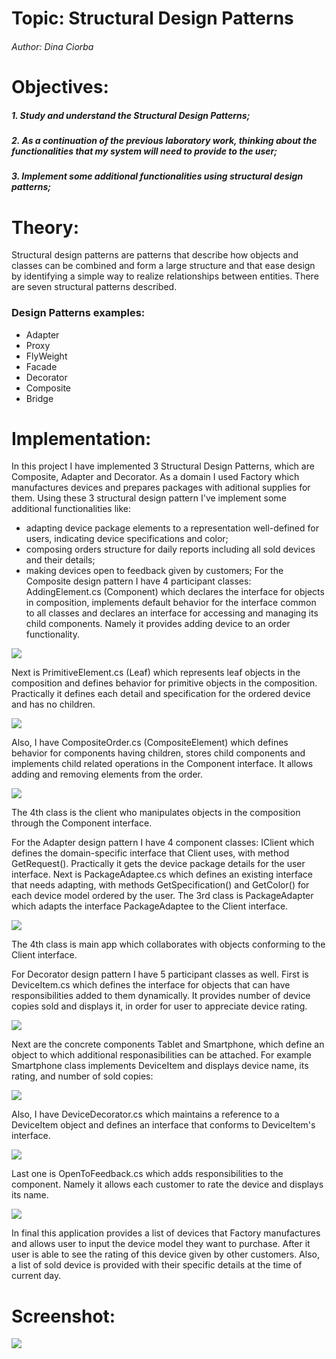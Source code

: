 # Topic: Structural Design Patterns
###### Author: Dina Ciorba
# Objectives:
##### 1. Study and understand the Structural Design Patterns;
##### 2. As a continuation of the previous laboratory work, thinking about the functionalities that my system will need to provide to the user;
##### 3. Implement some additional functionalities using structural design patterns;
# Theory:
Structural design patterns are patterns that describe how objects and classes can be combined and form a large structure and that ease design by identifying a simple way to realize relationships between entities. There are seven structural patterns described.
### Design Patterns examples:
- Adapter
- Proxy
- FlyWeight
- Facade
- Decorator
- Composite
- Bridge
# Implementation:

In this project I have implemented 3 Structural Design Patterns, which are Composite, Adapter and Decorator. As a domain I used Factory which manufactures devices 
and prepares packages with aditional supplies for them. Using these 3 structural design pattern I've implement some additional functionalities like: 
* adapting device package elements to a representation well-defined for users, indicating device specifications and color; 
* composing orders structure for daily reports including all sold devices and their details; 
* making devices open to feedback given by customers;
For the Composite design pattern I have 4 participant classes: AddingElement.cs (Component) which declares the interface for objects in composition, implements default behavior for the interface common to all classes and declares an interface for accessing and managing its child components. Namely it provides adding device to an order functionality.

![](images/screen_lab2_1.png)

Next is PrimitiveElement.cs (Leaf) which represents leaf objects in the composition and defines behavior for primitive objects in the composition. Practically it defines each detail and specification for the ordered device and has no children.

![](images/screen_lab2_2.png)

Also, I have CompositeOrder.cs (CompositeElement) which defines behavior for components having children, stores child components and implements child related operations in the Component interface. It allows adding and removing elements from the order.

![](images/screen_lab2_3.png)

The 4th class is the client who manipulates objects in the composition through the Component interface.

For the Adapter design pattern I have 4 component classes: IClient which defines the domain-specific interface that Client uses, with method GetRequest(). Practically it gets the device package details for the user interface.
Next is PackageAdaptee.cs which defines an existing interface that needs adapting, with methods GetSpecification() and GetColor() for each device model ordered by the user. The 3rd class is PackageAdapter which adapts the interface PackageAdaptee to the Client interface.

![](images/screen_lab2_4.png)

The 4th class is main app which collaborates with objects conforming to the Client interface.

For Decorator design pattern I have 5 participant classes as well. First is DeviceItem.cs which defines the interface for objects that can have responsibilities added to them dynamically. It provides number of device copies sold and displays it, in order for user to appreciate device rating.

![](images/screen_lab2_5.png)

Next are the concrete components Tablet and Smartphone, which define an object to which additional responasibilities can be attached. For example Smartphone class implements DeviceItem and displays device name, its rating, and number of sold copies:

![](images/screen_lab2_6.png)

Also, I have DeviceDecorator.cs which maintains a reference to a DeviceItem object and defines an interface that conforms to DeviceItem's interface.

![](images/screen_lab2_77.png)

Last one is OpenToFeedback.cs which adds responsibilities to the component. Namely it allows each customer to rate the device and displays its name.

![](images/screen_lab2_8.png)

In final this application provides a list of devices that Factory manufactures and allows user to input the device model they want to purchase. After it user is able to see the rating of this device given by other customers. Also, a list of sold device is provided with their specific details at the time of current day.


# Screenshot:

![](images/screen_lab2_9.png)

